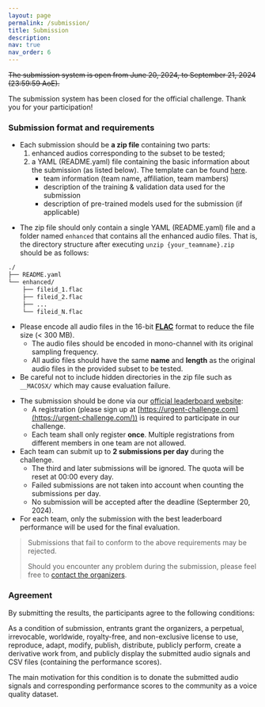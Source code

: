 ```yaml
---
layout: page
permalink: /submission/
title: Submission
description:  
nav: true
nav_order: 6
---
```



<del>The submission system is open from June 20, 2024, to September 21, 2024 (23:59:59 AoE).</del>

The submission system has been closed for the official challenge. Thank you for your participation!

### Submission format and requirements

* Each submission should be **a zip file** containing two parts:
    1. enhanced audios corresponding to the subset to be tested;
    2. a YAML (README.yaml) file containing the basic information about the submission (as listed below). The template can be found [here](/urgent2024/template).
        * team information (team name, affiliation, team mambers)
        * description of the training & validation data used for the submission
        * description of pre-trained models used for the submission (if applicable)
<!-- * The zip file should be named as `{your_teamname}.zip`. Here, `{your_teamname}` should be replaced with your team name. -->
* The zip file should only contain a single YAML (README.yaml) file and a folder named `enhanced` that contains all the enhanced audio files. That is, the directory structure after executing `unzip {your_teamname}.zip` should be as follows:

```bash
./
├── README.yaml
└── enhanced/
    ├── fileid_1.flac
    ├── fileid_2.flac
    ├── ...
    └── fileid_N.flac
```
* Please encode all audio files in the 16-bit [**FLAC**](https://xiph.org/flac/) format to reduce the file size (< 300 MB).
    * The audio files should be encoded in mono-channel with its original sampling frequency.
    * All audio files should have the same **name** and **length** as the original audio files in the provided subset to be tested.
* Be careful not to include hidden directories in the zip file such as `__MACOSX/` which may cause evaluation failure.
<!-- * The submission should be directly sent to the organizers via email at [urgent.challenge@gmail.com](mailto:urgent.challenge@gmail.com). -->
  <!-- * The subject of the email should be `URGENT2024 Submission from team {your_teamname}`. -->
* The submission should be done via our [official leaderboard website](https://urgent-challenge.com/):
  * A registration (please sign up at [https://urgent-challenge.com](https://urgent-challenge.com/)) is required to participate in our challenge.
  * Each team shall only register **once**. Multiple registrations from different members in one team are not allowed.
* Each team can submit up to **2 submissions per day** during the challenge.
  * The third and later submissions will be ignored. The quota will be reset at 00:00 every day.
  * Failed submissions are not taken into account when counting the submissions per day.
  * No submission will be accepted after the deadline (Septermber 20, 2024).
* For each team, only the submission with the best leaderboard performance will be used for the final evaluation.


> Submissions that fail to conform to the above requirements may be rejected.
>
> Should you encounter any problem during the submission, please feel free to [contact the organizers](mailto:urgent.challenge@gmail.com).

### Agreement

By submitting the results, the participants agree to the following conditions:

<d-code block language="markdown">
As a condition of submission, entrants grant the organizers, a perpetual,
irrevocable, worldwide, royalty-free, and non-exclusive license to use,
reproduce, adapt, modify, publish, distribute, publicly perform, create a
derivative work from, and publicly display the submitted audio signals and
CSV files (containing the performance scores).

The main motivation for this condition is to donate the submitted audio
signals and corresponding performance scores to the community as a
voice quality dataset.
</d-code>
